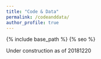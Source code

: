 ```yaml
---
title: "Code & Data"
permalink: /codeanddata/
author_profile: true
---
```


{% include base_path %}
{% seo %}

Under construction as of 20181220
